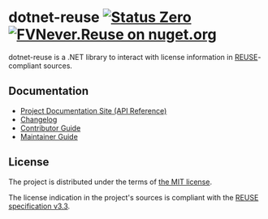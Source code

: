 <!--
SPDX-FileCopyrightText: 2024-2025 Friedrich von Never <friedrich@fornever.me>

SPDX-License-Identifier: MIT
-->

dotnet-reuse [![Status Zero][status-zero]][andivionian-status-classifier] [![FVNever.Reuse on nuget.org][nuget.badge]][nuget]
========
dotnet-reuse is a .NET library to interact with license information in [REUSE][reuse]-compliant sources.

Documentation
-------------
- [Project Documentation Site (API Reference)][docs]
- [Changelog][docs.changelog]
- [Contributor Guide][docs.contributing]
- [Maintainer Guide][docs.maintaining]

License
-------
The project is distributed under the terms of [the MIT license][docs.license].

The license indication in the project's sources is compliant with the [REUSE specification v3.3][reuse.spec].

[andivionian-status-classifier]: https://andivionian.fornever.me/v1/#status-zero-
[status-zero]: https://img.shields.io/badge/status-zero-lightgrey.svg
[nuget.badge]: https://img.shields.io/nuget/v/FVNever.Reuse
[nuget]: https://www.nuget.org/packages/FVNever.Reuse
[reuse]: https://reuse.software/
[docs]: https://fornever.github.io/dotnet-reuse
[docs.changelog]: CHANGELOG.md
[docs.contributing]: CONTRIBUTING.md
[docs.license]: LICENSE.txt
[docs.maintaining]: MAINTAINING.md
[reuse.spec]: https://reuse.software/spec-3.3/

